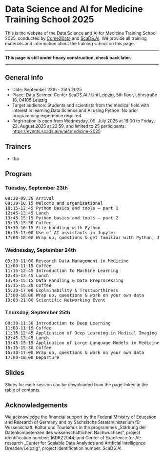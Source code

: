 # Data Science and AI for Medicine Training School 2025

This is the website of the Data Science and AI for Medicine Training School 2025, conducted by [Come2Data](https://come2data.de/) and [ScaDS.AI](https://scads.ai/). We provide all training materials and information about the training school on this page.

---

**This page is still under heavy construction, check back later.**

---

## General info

* Date: September 23th - 25th 2025
* Place: Data Science Center ScaDS.AI / Uni Leipzig, 5th floor, Löhrstraße 18, 04105 Leipzig
* Target audience: Students and scientists from the medical field with interest in learning Data Science and AI using Python. No prior programming experience required.
* Registration is open from Wednesday, 09. July 2025 at 18:00 to Friday, 22. August 2025 at 23:59, and limited to 25 participants: https://events.scads.ai/e/ai4medicine-2025

## Trainers

* tba

## Program

### Tuesday, September 23th

<pre>
08:30-09:30	Arrival
09:30-10:15	Welcome and organizational
10:15-12:45	Python basics and tools – part 1
12:45-13:45	Lunch
13:45-15:15	Python basics and tools – part 2 
15:15-15:30	Coffee
15:30-16:15	File handling with Python 
16:15-17:00	Use of AI assistants in Jupyter
17:00-18:00	Wrap up, questions & get familiar with Python, Jupyter and AI assistant
</pre>

### Wednesday, September 24th

<pre>
09:30-11:00	Research Data Management in Medicine 
11:00-11:15	Coffee
11:15-12:45	Introduction to Machine Learning 
12:45-13:45	Lunch
13:45-15:15	Data Handling & Data Preprocessing
15:15-15:30	Coffee
15:30-17:00	Explainability & Trustworthiness
17:00-18:00	Wrap up, questions & work on your own data
19:00-21:00	Scientific Networking Event
</pre>

### Thursday, September 25th

<pre>
09:30-11:30	Introduction to Deep Learning
11:00-11:15	Coffee
11:15-12:45	Application of Deep Learning in Medical Imaging (Radiology)
12:45-13:45	Lunch
13:45-15:15	Application of Large Language Models in Medicine
15:15-15:30	Coffee
15:30-17:00	Wrap up, questions & work on your own data
17:00-18:00	Departure	
</pre>

## Slides

Slides for each session can be downloaded from the page linked in the table of contents.

## Acknowledgements

We acknowledge the financial support by the Federal Ministry of Education and Research of Germany and by Sächsische Staatsministerium für Wissenschaft, Kultur und Tourismus in the programmes „Stärkung der Datenkompetenzen des wissenschaftlichen Nachwuchses“, project identification number: 16DKZ2044; and Center of Excellence for AI-research „Center for Scalable Data Analytics and Artificial Intelligence Dresden/Leipzig“, project identification number: ScaDS.AI.